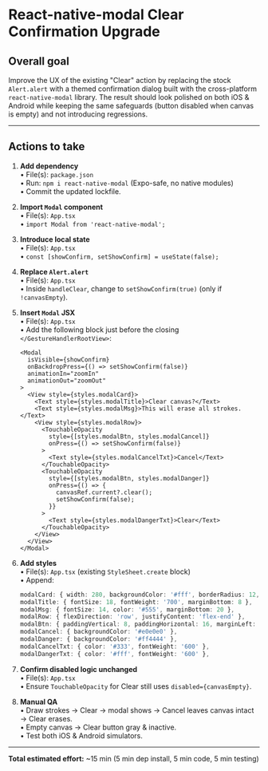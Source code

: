 # React-native-modal Clear Confirmation Upgrade

## Overall goal
Improve the UX of the existing "Clear" action by replacing the stock `Alert.alert` with a themed confirmation dialog built with the cross-platform `react-native-modal` library. The result should look polished on both iOS & Android while keeping the same safeguards (button disabled when canvas is empty) and not introducing regressions.

---

## Actions to take

1. **Add dependency**  
   • File(s): `package.json`  
   • Run: `npm i react-native-modal` (Expo-safe, no native modules)  
   • Commit the updated lockfile.

2. **Import `Modal` component**  
   • File(s): `App.tsx`  
   • `import Modal from 'react-native-modal';`

3. **Introduce local state**  
   • File(s): `App.tsx`  
   • `const [showConfirm, setShowConfirm] = useState(false);`

4. **Replace `Alert.alert`**  
   • File(s): `App.tsx`  
   • Inside `handleClear`, change to `setShowConfirm(true)` (only if `!canvasEmpty`).

5. **Insert `Modal` JSX**  
   • File(s): `App.tsx`  
   • Add the following block just before the closing `</GestureHandlerRootView>`:
   ```tsx
   <Modal
     isVisible={showConfirm}
     onBackdropPress={() => setShowConfirm(false)}
     animationIn="zoomIn"
     animationOut="zoomOut"
   >
     <View style={styles.modalCard}>
       <Text style={styles.modalTitle}>Clear canvas?</Text>
       <Text style={styles.modalMsg}>This will erase all strokes.</Text>
       <View style={styles.modalRow}>
         <TouchableOpacity
           style={[styles.modalBtn, styles.modalCancel]}
           onPress={() => setShowConfirm(false)}
         >
           <Text style={styles.modalCancelTxt}>Cancel</Text>
         </TouchableOpacity>
         <TouchableOpacity
           style={[styles.modalBtn, styles.modalDanger]}
           onPress={() => {
             canvasRef.current?.clear();
             setShowConfirm(false);
           }}
         >
           <Text style={styles.modalDangerTxt}>Clear</Text>
         </TouchableOpacity>
       </View>
     </View>
   </Modal>
   ```

6. **Add styles**  
   • File(s): `App.tsx` (existing `StyleSheet.create` block)  
   • Append:
   ```ts
   modalCard: { width: 280, backgroundColor: '#fff', borderRadius: 12, padding: 20 },
   modalTitle: { fontSize: 18, fontWeight: '700', marginBottom: 8 },
   modalMsg: { fontSize: 14, color: '#555', marginBottom: 20 },
   modalRow: { flexDirection: 'row', justifyContent: 'flex-end' },
   modalBtn: { paddingVertical: 8, paddingHorizontal: 16, marginLeft: 10, borderRadius: 6 },
   modalCancel: { backgroundColor: '#e0e0e0' },
   modalDanger: { backgroundColor: '#ff4444' },
   modalCancelTxt: { color: '#333', fontWeight: '600' },
   modalDangerTxt: { color: '#fff', fontWeight: '600' },
   ```

7. **Confirm disabled logic unchanged**  
   • File(s): `App.tsx`  
   • Ensure `TouchableOpacity` for Clear still uses `disabled={canvasEmpty}`.

8. **Manual QA**  
   • Draw strokes → Clear → modal shows → Cancel leaves canvas intact → Clear erases.  
   • Empty canvas → Clear button gray & inactive.  
   • Test both iOS & Android simulators.

---

**Total estimated effort:** ~15 min (5 min dep install, 5 min code, 5 min testing) 